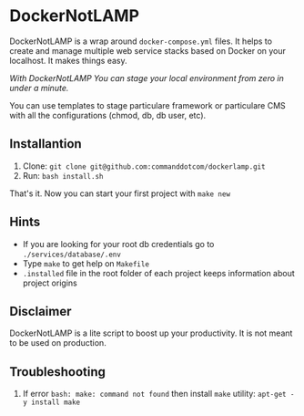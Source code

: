 # DockerNotLAMP

DockerNotLAMP is a wrap around `docker-compose.yml` files. It helps to create and manage multiple web service stacks based on Docker on your localhost. It makes things easy. 

*With DockerNotLAMP You can stage your local environment from zero in under a minute.*

You can use templates to stage particulare framework or particulare CMS with all the configurations (chmod, db, db user, etc).

## Installantion

1. Clone: `git clone git@github.com:commanddotcom/dockerlamp.git`
2. Run: `bash install.sh`

That's it. Now you can start your first project with `make new`

## Hints

- If you are looking for your root db credentials go to `./services/database/.env` 
- Type `make` to get help on `Makefile`
- `.installed` file in the root folder of each project keeps information about project origins

## Disclaimer

DockerNotLAMP is a lite script to boost up your productivity. It is not meant to be used on production.

## Troubleshooting

1. If error `bash: make: command not found` then install `make` utility: `apt-get -y install make`